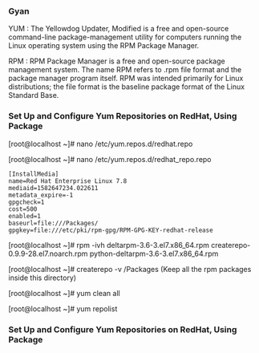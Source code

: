 ### Gyan

YUM : The Yellowdog Updater, Modified is a free and open-source command-line package-management utility for computers running the Linux operating system using the RPM Package Manager.

RPM : RPM Package Manager is a free and open-source package management system. The name RPM refers to .rpm file format and the package manager program itself. RPM was intended primarily for Linux distributions; the file format is the baseline package format of the Linux Standard Base. 


### Set Up and Configure Yum Repositories on RedHat, Using Package

[root@localhost ~]# nano /etc/yum.repos.d/redhat.repo

[root@localhost ~]# nano /etc/yum.repos.d/redhat_repo.repo

```
[InstallMedia]
name=Red Hat Enterprise Linux 7.8
mediaid=1582647234.022611
metadata_expire=-1
gpgcheck=1
cost=500
enabled=1
baseurl=file:///Packages/
gpgkey=file:///etc/pki/rpm-gpg/RPM-GPG-KEY-redhat-release
```


[root@localhost ~]# rpm -ivh deltarpm-3.6-3.el7.x86_64.rpm createrepo-0.9.9-28.el7.noarch.rpm python-deltarpm-3.6-3.el7.x86_64.rpm

[root@localhost ~]# createrepo -v /Packages (Keep all the rpm packages inside this directory)

[root@localhost ~]# yum clean all

[root@localhost ~]# yum repolist


### Set Up and Configure Yum Repositories on RedHat, Using Package


